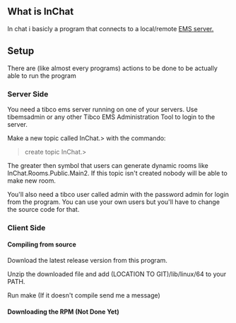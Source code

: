 ##  What is InChat
In chat i basicly a program that connects to a local/remote [EMS server.](http://www.tibco.com/products/automation/enterprise-messaging/enterprise-message-service) 


##  Setup
There are (like almost every programs) actions to be done to be actually able to run the program
### Server Side
You need a tibco ems server running on one of your servers. Use tibemsadmin or any other Tibco EMS Administration Tool to login to the server.

Make a new topic called InChat.> with the commando:
>create topic InChat.>

The greater then symbol that users can generate dynamic rooms like InChat.Rooms.Public.Main2. If this topic isn't created nobody will be able to make new room.

You'll also need a tibco user called admin with the password admin for login from the program. You can use your own users but you'll have to change the source code for that.

### Client Side

#### Compiling from source
Download the latest release version from this program.

Unzip the downloaded file and add (LOCATION TO GIT)/lib/linux/64 to your PATH.

Run make (If it doesn't compile send me a message)
#### Downloading the RPM (Not Done Yet)
